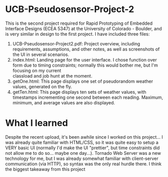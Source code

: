 # UCB-Pseudosensor-Project-2

This is the second project required for Rapid Prototyping of Embedded Interface Designs (ECEA 5347) at the University of Colorado - Boulder, and is very similar in design to the first project. I have included three files:
  1.  UCB-Pseudosensor-Project2.pdf: Project overview, including requirements, assumptions, and other notes, as well as screenshots of the UI in several scenarios.
  2.  index.html: Landing page for the user interface. I chose function over form due to timing constraints; normally this would bother me, but I'm focusing on my current  
      classload and job hunt at the moment.  
  4.  getOne.html: This page displays one set of pseudorandom weather values, generated on the fly. 
  5.  getTen.html: This page displays ten sets of weather values, with timestamps incrementing one second between each reading. Maximum, minimum, and average values are also displayed. 

# What I learned

Despite the recent upload, it's been awhile since I worked on this project... I was already quite familiar with HTML/CSS, so it was quite easy to setup a VERY basic UI (normally I'd make the UI "prettier", but time constraints did not allow me to do so... maybe one day...). Tornado Web Server was a new technology for me, but I was already somewhat familiar with client-server communication (via HTTP), so syntax was the only real hurdle there.  I think the biggest takeaway from this project 
